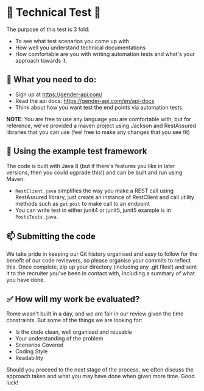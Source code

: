 # 🚀 Technical Test 🚀
The purpose of this test is 3 fold:
* To see what test scenarios you come up with
* How well you understand technical documentations
* How comfortable are you with writing automation tests and what's your approach towards it. 

## 📕 What you need to do:
* Sign up at https://gender-api.com/
* Read the api docs: https://gender-api.com/en/api-docs
* Think about how you want test the end points via automation tests

**NOTE**: You are free to use any language you are comfortable with, but for reference, we've provided a maven project using Jackson and RestAssured libraries that you can use (feel free to make any changes that you see fit)

## 🧠 Using the example test framework
The code is built with Java 8 (but if there's features you like in later versions, then you could ugprade this!) and can be built and run using Maven.
* `RestClient.java` simplifies the way you make a REST call using RestAssured library, just create an instance of RestClient and call utility methods such as `get` `post` to make call to an endpoint
* You can write test in either junit4 or junit5, junit5 example is in `PostsTests.java`.

## 📫 Submitting the code
We take pride in keeping our Git history organised and easy to follow for the benefit of our code reviewers, so please organise your commits to reflect this.
Once complete, zip up your directory (including any .git files!) and sent it to the recruiter you've been in contact with, including a summary of what you have done.
 
## ✅ How will my work be evaluated?
Rome wasn't built in a day, and we are fair in our review given the time constraints. But some of the things we are looking for:
* Is the code clean, well organised and reusable
* Your understanding of the problem
* Scenarios Covered
* Coding Style
* Readability

Should you proceed to the next stage of the process, we often discuss the approach taken and what you may have done when given more time. 
Good luck! 
 